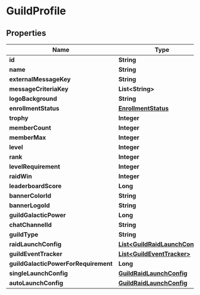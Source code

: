 

# GuildProfile


## Properties

| Name | Type | Description | Notes |
|------------ | ------------- | ------------- | -------------|
|**id** | **String** |  |  [optional] |
|**name** | **String** |  |  [optional] |
|**externalMessageKey** | **String** |  |  [optional] |
|**messageCriteriaKey** | **List&lt;String&gt;** |  |  [optional] |
|**logoBackground** | **String** |  |  [optional] |
|**enrollmentStatus** | [**EnrollmentStatus**](EnrollmentStatus.md) |  |  [optional] |
|**trophy** | **Integer** |  |  [optional] |
|**memberCount** | **Integer** |  |  [optional] |
|**memberMax** | **Integer** |  |  [optional] |
|**level** | **Integer** |  |  [optional] |
|**rank** | **Integer** |  |  [optional] |
|**levelRequirement** | **Integer** |  |  [optional] |
|**raidWin** | **Integer** |  |  [optional] |
|**leaderboardScore** | **Long** |  |  [optional] |
|**bannerColorId** | **String** |  |  [optional] |
|**bannerLogoId** | **String** |  |  [optional] |
|**guildGalacticPower** | **Long** |  |  [optional] |
|**chatChannelId** | **String** |  |  [optional] |
|**guildType** | **String** |  |  [optional] |
|**raidLaunchConfig** | [**List&lt;GuildRaidLaunchConfig&gt;**](GuildRaidLaunchConfig.md) |  |  [optional] |
|**guildEventTracker** | [**List&lt;GuildEventTracker&gt;**](GuildEventTracker.md) |  |  [optional] |
|**guildGalacticPowerForRequirement** | **Long** |  |  [optional] |
|**singleLaunchConfig** | [**GuildRaidLaunchConfig**](GuildRaidLaunchConfig.md) |  |  [optional] |
|**autoLaunchConfig** | [**GuildRaidLaunchConfig**](GuildRaidLaunchConfig.md) |  |  [optional] |



